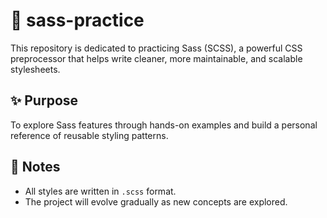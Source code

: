 # 🧪 sass-practice

This repository is dedicated to practicing Sass (SCSS), a powerful CSS preprocessor that helps write cleaner, more maintainable, and scalable stylesheets.

## ✨ Purpose

To explore Sass features through hands-on examples and build a personal reference of reusable styling patterns.

## 📌 Notes

- All styles are written in `.scss` format.
- The project will evolve gradually as new concepts are explored.
